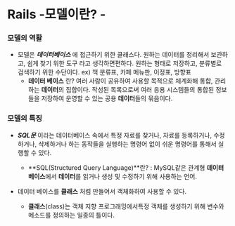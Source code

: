 # Rails -모델이란? -



### 모델의 역활

- 모델은 ***데이터베이스*** 에 접근하기 위한 클래스다. 원하는 데이터를 정리해서 보관하고, 쉽게 찾기 위한 도구 라고 생각하면편하다. 원하는 형태로 저장하고, 분류별로 검색하기 위한 수단이다. ex) 책 분류표, 카페 메뉴판, 이정표, 방향표
  * **데이터 베이스** 란? 여러 사람이 공유하여 사용할 목적으로 체계화해 통합, 관리하는 **데이터**의 집합이다. 작성된 목록으로써 여러 응용 시스템들의 통합된 정보들을 저장하여 운영할 수 있는 공용 **데이터**들의 묶음이다.



### 모델의 특징

- ***SQL문*** 이라는 데이터베이스 속에서 특정 자료를 찾거나, 자료를 등록하거나, 수정하거나, 삭제하거나 하는 동작들을 실행하는 명령어 없이 쉬운 명령어를 통해서 실행할 수 있다.
  * **SQL(Structured Query Language)**란? : MySQL같은 관계형 **데이터베이스**에서 **데이터**를 읽거나 생성 및 수정하기 위해 사용하는 언어. 



- 데이터 베이스를 **클래스** 처럼 만들어서 객체화하여 사용할 수 있다.

  * **클래스**(class)는 객체 지향 프로그래밍에서특정 객체를 생성하기 위해 변수와 메소드를 정의하는 일종의 틀이다.

    

  



